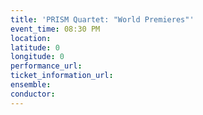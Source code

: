 ```yaml
---
title: 'PRISM Quartet: "World Premieres"'
event_time: 08:30 PM
location: 
latitude: 0
longitude: 0
performance_url: 
ticket_information_url: 
ensemble: 
conductor: 
---
```


